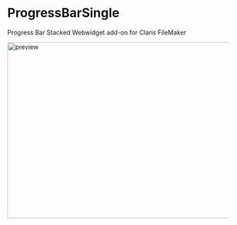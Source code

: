# ProgressBarSingle
Progress Bar Stacked Webwidget add-on for Claris FileMaker

<img width="600" height="400" alt="preview" src="https://github.com/user-attachments/assets/0f1b4e0a-2aa5-481e-8ff3-01ddb9f4216e" />
